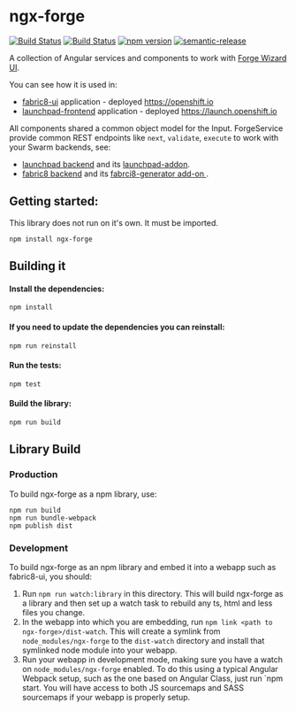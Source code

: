 # ngx-forge

[![Build Status](https://ci.centos.org/buildStatus/icon?job=devtools-ngx-forge-npm-publish-build-master)](https://ci.centos.org/view/Devtools/job/devtools-ngx-forge-npm-publish-build-master/) 
[![Build Status](http://jenkins.cd.test.fabric8.io/job/fabric8-launchpad/job/ngx-forge/job/master/)](http://jenkins.cd.test.fabric8.io/job/fabric8-ui/job/ngx-forge/job/master/) 
[![npm version](https://badge.fury.io/js/ngx-forge.svg)](https://badge.fury.io/js/ngx-forge)
[![semantic-release](https://img.shields.io/badge/%20%20%F0%9F%93%A6%F0%9F%9A%80-semantic--release-e10079.svg)](https://github.com/semantic-release/semantic-release) 

A collection of Angular services and components to work with [Forge Wizard UI](http://forge.jboss.org/).


You can see how it is used in:
* [fabric8-ui](https://github.com/fabric8io/fabric8-ui) application - deployed https://openshift.io 
* [launchpad-frontend](https://github.com/fabric8-launchpad/launchpad-frontend) application - deployed https://launch.openshift.io

All components shared a common object model for the Input. 
ForgeService provide common REST endpoints like `next`, `validate`, `execute` to work with your Swarm backends, see:
* [launchpad backend](https://github.com/fabric8-launch/launchpad-backend) and its [launchpad-addon](https://github.com/fabric8-launch/launchpad-addon).
* [fabric8 backend](https://github.com/fabric8io/generator-backend) and its [fabrci8-generator add-on ](https://github.com/fabric8io/fabric8-generator).

## Getting started:

This library does not run on it's own. It must be imported. 

`npm install ngx-forge`

  
## Building it 
 
#### Install the dependencies:
 
 `npm install`
 
#### If you need to update the dependencies you can reinstall:
 
 `npm run reinstall`
 
#### Run the tests:
 
 `npm test`
 
#### Build the library:
 
 `npm run build`
 
## Library Build

### Production

To build ngx-forge as a npm library, use:

```
npm run build   
npm run bundle-webpack
npm publish dist
```

### Development

To build ngx-forge as an npm library and embed it into a webapp such as
fabric8-ui, you should:

1. Run `npm run watch:library` in this directory. This will build ngx-forge as
a library and then set up a watch task to rebuild any ts, html and less files you
change.
2. In the webapp into which you are embedding, run `npm link <path to ngx-forge>/dist-watch`.
This will create a symlink from `node_modules/ngx-forge` to the `dist-watch` directory
and install that symlinked node module into your webapp.
3. Run your webapp in development mode, making sure you have a watch on `node_modules/ngx-forge`
enabled. To do this using a typical Angular Webpack setup, such as the one based on Angular Class,
just run `npm start. You will have access to both JS sourcemaps and SASS sourcemaps if your webapp
is properly setup.
